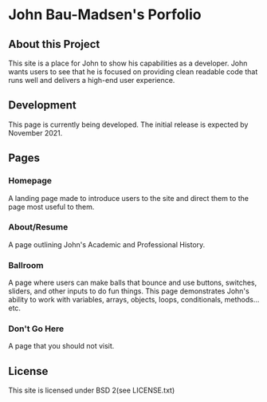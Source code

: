 # John Bau-Madsen's Porfolio  
## About this Project  
This site is a place for John to show his capabilities as a developer. John wants users to see that he is focused on providing clean readable code that runs well and delivers a high-end user experience.  
## Development
This page is currently being developed. The initial release is expected by November 2021.
## Pages  
### Homepage  
A landing page made to introduce users to the site and direct them to the page most useful to them.  
### About/Resume  
A page outlining John's Academic and Professional History.  
### Ballroom  
A page where users can make balls that bounce and use buttons, switches, sliders, and other inputs to do fun things. This page demonstrates John's ability to work with variables, arrays, objects, loops, conditionals, methods... etc.  
### Don't Go Here  
A page that you should not visit.  
## License  
This site is licensed under BSD 2(see LICENSE.txt)  
